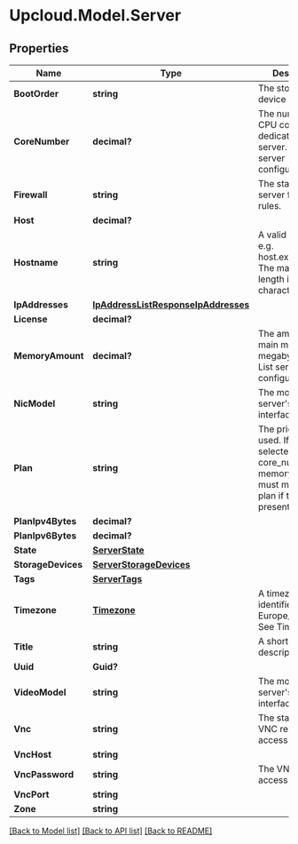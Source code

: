 # Upcloud.Model.Server
## Properties

Name | Type | Description | Notes
------------ | ------------- | ------------- | -------------
**BootOrder** | **string** | The storage device boot order. | [optional] 
**CoreNumber** | **decimal?** | The number of CPU cores dedicated to the server. See List server configurations. | [optional] 
**Firewall** | **string** | The state of the server firewall rules. | [optional] [default to FirewallEnum.On]
**Host** | **decimal?** |  | [optional] 
**Hostname** | **string** | A valid hostname, e.g. host.example.com. The maximum length is 128 characters. | [optional] 
**IpAddresses** | [**IpAddressListResponseIpAddresses**](IpAddressListResponseIpAddresses.md) |  | [optional] 
**License** | **decimal?** |  | [optional] 
**MemoryAmount** | **decimal?** | The amount of main memory in megabytes. See List server configurations. | [optional] 
**NicModel** | **string** | The model of the server&#39;s network interfaces. | [optional] [default to "e1000"]
**Plan** | **string** | The pricing plan used. If a plan is selected, the core_number and  memory_amount must match the plan if they are present. | [optional] [default to "custom"]
**PlanIpv4Bytes** | **decimal?** |  | [optional] 
**PlanIpv6Bytes** | **decimal?** |  | [optional] 
**State** | [**ServerState**](ServerState.md) |  | [optional] 
**StorageDevices** | [**ServerStorageDevices**](ServerStorageDevices.md) |  | [optional] 
**Tags** | [**ServerTags**](ServerTags.md) |  | [optional] 
**Timezone** | [**Timezone**](Timezone.md) | A timezone identifier, e.g. Europe/Helsinki. See Timezones. | [optional] 
**Title** | **string** | A short description. | [optional] 
**Uuid** | **Guid?** |  | [optional] 
**VideoModel** | **string** | The model of the server&#39;s video interface. | [optional] [default to VideoModelEnum.Vga]
**Vnc** | **string** | The state of the VNC remote access service. | [optional] [default to VncEnum.Off]
**VncHost** | **string** |  | [optional] 
**VncPassword** | **string** | The VNC remote access password. | [optional] 
**VncPort** | **string** |  | [optional] 
**Zone** | **string** |  | [optional] 

[[Back to Model list]](../README.md#documentation-for-models) [[Back to API list]](../README.md#documentation-for-api-endpoints) [[Back to README]](../README.md)


